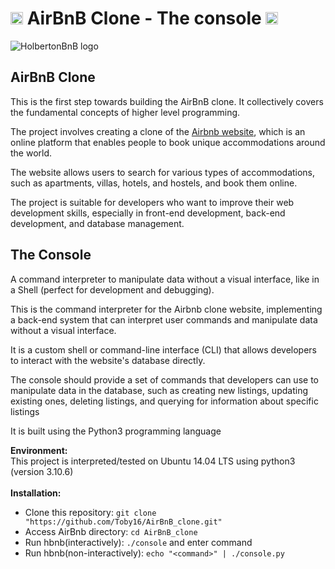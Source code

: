 # <img src="https://iconape.com/wp-content/files/hk/370521/svg/airbnb-logo-icon-png-svg.png" width=20> AirBnB Clone - The console <img src="https://iconape.com/wp-content/files/hk/370521/svg/airbnb-logo-icon-png-svg.png" width=20>

<img src="https://github.com/Toby16/AirBnB_clone/blob/main/assets/hbnb_logo.png" alt="HolbertonBnB logo">

## AirBnB Clone
<p>This is the first step towards building the AirBnB clone. It collectively covers the fundamental concepts of higher level programming.</p>
<p>The project involves creating a clone of the <a href="https://www.airbnb.com/">Airbnb website</a>, which is an online platform that enables people to book unique accommodations around the world.</p>
<p>The website allows users to search for various types of accommodations, such as apartments, villas, hotels, and hostels, and book them online.</p>
<p>The project is suitable for developers who want to improve their web development skills, especially in front-end development, back-end development, and database management.</p>

## The Console
<p>A command interpreter to manipulate data without a visual interface, like in a Shell (perfect for development and debugging).</p>
<p>This is the command interpreter for the Airbnb clone website, implementing a back-end system that can interpret user commands and manipulate data without a visual interface.</p>
<p>It is a custom shell or command-line interface (CLI) that allows developers to interact with the website's database directly.<p>
<p>The console should provide a set of commands that developers can use to manipulate data in the database, such as creating new listings, updating existing ones, deleting listings, and querying for information about specific listings<p/>
<p>It is built using the Python3 programming language</p>

<strong>Environment:</strong>
<br>
This project is interpreted/tested on Ubuntu 14.04 LTS using python3 (version 3.10.6)
<br><br>
<strong>Installation:</strong>
<br>
* Clone this repository: `git clone "https://github.com/Toby16/AirBnB_clone.git"`
* Access AirBnb directory: `cd AirBnB_clone`
* Run hbnb(interactively): `./console` and enter command
* Run hbnb(non-interactively): `echo "<command>" | ./console.py`
